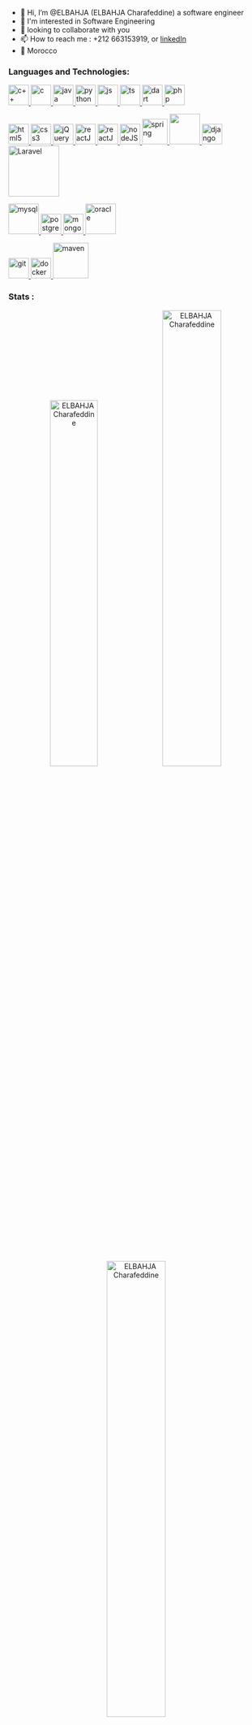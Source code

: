 
- 👋 Hi, I’m @ELBAHJA (ELBAHJA Charafeddine) a software engineer
- 🌱 I'm interested in Software Engineering
- 💞️ looking to collaborate with you
- 📫 How to reach me : +212 663153919, or  [linkedIn](https://www.linkedin.com/in/charafeddine-elbahja-5438b920a/)
- 📍 Morocco
<!---
oubaydos/oubaydos is a ✨ special ✨ repository because its `README.md` (this file) appears on your GitHub profile.
You can click the Preview link to take a look at your changes.
--->
### **Languages and Technologies:**
<p float="left">
 <a href="https://www.cplusplus.com/">
<img alt="c++" src="https://devstickers.com/assets/img/pro/35k9.png" width="40">
 </a>
 <a href="https://en.wikipedia.org/wiki/C_(programming_language)">
<img alt="c" src="https://k.top4top.io/p_2065hlozy1.png" width="40">
 </a>
 <a href="https://www.java.com/">
<img alt="java" src="https://devstickers.com/assets/img/pro/7kaq.png" width="40">
 </a>
 <a href="https://www.python.org/">
<img alt="python" src="https://devstickers.com/assets/img/pro/p3jo.png" width="40">
 </a>
 <a href="https://en.wikipedia.org/wiki/JavaScript">
<img alt="js" src="https://devstickers.com/assets/img/pro/i4eg.png" width="40">
  </a>
   <a href="https://en.wikipedia.org/wiki/TypeScript">
<img alt="ts" src="https://cdn.jsdelivr.net/gh/devicons/devicon/icons/typescript/typescript-original.svg" width="40">
  </a>
 <a href="https://dart.dev/">
<img alt="dart" src="https://devstickers.com/assets/img/pro/rvwm.png" width="40">
  </a>
  <a href="https://www.php.net/">
  <img alt="php" src="https://i0.wp.com/hanamon.kr/wp-content/uploads/2021/03/PHP-logo.png" width="40" heigth="50">
  </a>
 </p>
 <p float="left">
 <a href="https://en.wikipedia.org/wiki/HTML">
<img alt="html5" src="https://devstickers.com/assets/img/pro/iqm9.png" width="40">
 </a>
 <a href="https://en.wikipedia.org/wiki/CCS3">
<img alt="css3" src="https://devstickers.com/assets/img/pro/8pnd.png" width="40">
  </a>
  <a href="https://jquery.com/">
<img alt="jQuery" src="https://i.pinimg.com/originals/c0/26/1a/c0261af0418d8ad72fdd8a7f4379d7db.png" width="40">
  </a>
 <a href="https://reactjs.org/">
<img alt="reactJS" src="https://devstickers.com/assets/img/pro/z392.png" width="40">
  </a>
<a href="https://angular.io/">
<img alt="reactJS" src="https://devstickers.com/assets/img/pro/8ptb.png" width="40">
  </a>
 <a href="https://nodejs.org/en/">
<img alt="nodeJS" src="https://devstickers.com/assets/img/pro/iuw5.png" width="40">
  </a>
 
  <a href="https://spring.io/">
<img alt="spring" src="https://velog.velcdn.com/images/minhyeok_dev/post/ebbc5f27-dd75-483b-9ae6-04129d258699/image.png" width="50">
  </a>
  <a href="https://flask.palletsprojects.com/">
 <img src="https://cdn.freebiesupply.com/logos/thumbs/2x/flask-logo.png" width="60"/>
 </a>
 </a>
  <a href="https://www.djangoproject.com/">
 <img alt="django"src="https://cdn.jsdelivr.net/gh/devicons/devicon/icons/django/django-plain.svg" width="40"/>
 </a>
   <a href="https://laravel.com/">
 <img alt="Laravel"src="https://www.eewee.fr/wp-content/uploads/2016/01/laravel-logo.jpg" width="100"/>
 </a>
</p>
<p float="left">
</a>
  <a href="https://www.mysql.com/">
<img alt="mysql" src="https://logo-download.com/wp-content/data/images/png/MySQL-logo.png" width="60">
  </a>
<a href="https://www.postgresql.org/">
<img alt="postgresql" src="https://devstickers.com/assets/img/pro/7vhj.png" width="40">
  </a>
  <a href="mongodb.org">
<img alt="mongodb" src="https://devstickers.com/assets/img/pro/y3fb.png" width="40">
  </a>
  <a href="https://www.oracle.com/">
<img alt="oracle" src="https://logos-world.net/wp-content/uploads/2020/09/Oracle-Symbol.png" width="60">
  </a>
</p>
<p float="left">
<a href="https://git-scm.com/">
<img alt="git" src="https://devstickers.com/assets/img/pro/apiv.png" width="40">
  </a>
  <a href="https://docker.com/">
<img alt="docker" src="https://www.docker.com/wp-content/uploads/2022/03/Moby-logo.png" width="40">
  </a>
  <a href="https://maven.apache.org/">
<img alt="maven" src="https://images.g2crowd.com/uploads/product/image/social_landscape/social_landscape_9d00048205a466c174da3c77093a1336/apache-maven.png" width="70">
  </a>



<h3 align="left">Stats :</h3>
<p align="center"> 
<img width="43%" src="https://github-readme-stats.vercel.app/api/top-langs?username=elbahjacharafeddine&show_icons=true&theme=dracula&title_color=ff8000&text_color=ffffff&bg_color=6a6a6a&locale=en&layout=compact&hide_border=true" alt="ELBAHJA Charafeddine" /> <img width="48%" src="https://github-readme-stats.vercel.app/api?username=elbahjacharafeddine&show_icons=true&theme=dracula&title_color=ff8000&text_color=ffffff&bg_color=6a6a6a&locale=en&hide_border=true" alt="ELBAHJA Charafeddine" />
<img width="48%" src="https://github-readme-streak-stats.herokuapp.com/?user=elbahjacharafeddine&theme=highcontrast&hide_border=true" alt="ELBAHJA Charafeddine"/>
</p>
<p>
&nbsp;
</p>
<h3 align="left">Activity graph :</h3>

[![Ashutosh's github activity graph](https://github-readme-activity-graph.vercel.app/graph?username=elbahjacharafeddine&custom_title=ELBAHJA%20Charafeddine's%20Contribution%20Graph&hide_border=true&bg_color=343a40&color=dc3545)](https://github.com/ashutosh00710/github-readme-activity-graph)
